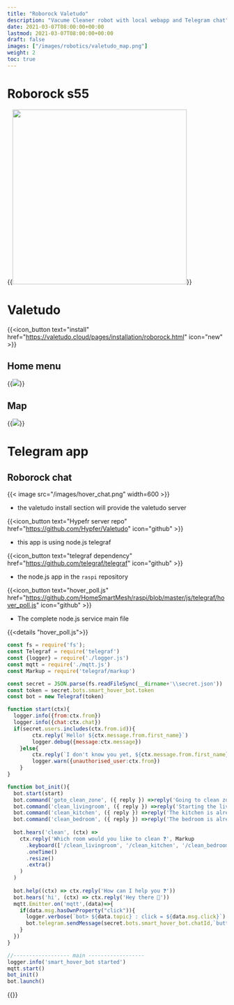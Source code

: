 ```yaml
---
title: "Roborock Valetudo"
description: "Vacume Cleaner robot with local webapp and Telegram chat"
date: 2021-03-07T08:00:00+00:00
lastmod: 2021-03-07T08:00:00+00:00
draft: false
images: ["/images/robotics/valetudo_map.png"]
weight: 2
toc: true
---
```

# Roborock s55
{{<image src="/images/robotics/roborock.png" width="400" >}}

# Valetudo

{{<icon_button text="install" href="https://valetudo.cloud/pages/installation/roborock.html" icon="new" >}}

## Home menu
{{<image src="/images/robotics/valetudo_home.png">}}

## Map

{{<image src="/images/robotics/valetudo_map.png">}}

# Telegram app

## Roborock chat
{{< image src="/images/hover_chat.png" width=600 >}}

* the valetudo install section will provide the valetudo server

{{<icon_button text="Hypefr server repo" href="https://github.com/Hypfer/Valetudo" icon="github" >}}

* this app is using node.js telegraf

{{<icon_button text="telegraf dependency" href="https://github.com/telegraf/telegraf" icon="github" >}}

* the node.js app in the `raspi` repository

{{<icon_button text="hover_poll.js" href="https://github.com/HomeSmartMesh/raspi/blob/master/js/telegraf/hover_poll.js" icon="github" >}}

* The complete node.js service main file

{{<details "hover_poll.js">}}
```javascript
const fs = require('fs');
const Telegraf = require('telegraf')
const {logger} = require('./logger.js')
const mqtt = require('./mqtt.js')
const Markup = require('telegraf/markup')

const secret = JSON.parse(fs.readFileSync(__dirname+'\\secret.json'))
const token = secret.bots.smart_hover_bot.token
const bot = new Telegraf(token)

function start(ctx){
  logger.info({from:ctx.from})
  logger.info({chat:ctx.chat})
  if(secret.users.includes(ctx.from.id)){
        ctx.reply(`Hello! ${ctx.message.from.first_name}`)
        logger.debug({message:ctx.message})
    }else{
        ctx.reply(`I don't know you yet, ${ctx.message.from.first_name}`)
        logger.warn({unauthorised_user:ctx.from})
    }
}

function bot_init(){
  bot.start(start)
  bot.command('goto_clean_zone', ({ reply }) =>reply('Going to clean zone'))
  bot.command('clean_livingroom', ({ reply }) =>reply('Starting the livingroom cleaning'))
  bot.command('clean_kitchen', ({ reply }) =>reply('The kitchen is already clean 🍽️'))
  bot.command('clean_bedroom', ({ reply }) =>reply('The bedroom is already clean 🛏️'))
  
  bot.hears('clean', (ctx) =>
    ctx.reply('Which room would you like to clean ❓', Markup
      .keyboard(['/clean_livingroom', '/clean_kitchen', '/clean_bedroom'])
      .oneTime()
      .resize()
      .extra()
    )
  )
  
  bot.help((ctx) => ctx.reply('How can I help you ❓'))
  bot.hears('hi', (ctx) => ctx.reply('Hey there 👋'))
  mqtt.Emitter.on('mqtt',(data)=>{
    if(data.msg.hasOwnProperty("click")){
      logger.verbose(`bot> ${data.topic} : click = ${data.msg.click}`)
      bot.telegram.sendMessage(secret.bots.smart_hover_bot.chatId,`button clicked ${data.msg.click}`)
    }
  })
}

//------------------ main ------------------
logger.info('smart_hover_bot started')
mqtt.start()
bot_init()
bot.launch()
```
{{</details>}}
